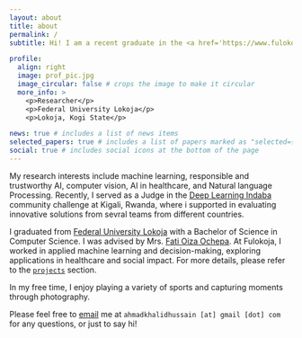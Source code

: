 ```yaml
---
layout: about
title: about
permalink: /
subtitle: Hi! I am a recent graduate in the <a href='https://www.fulokoja.edu.ng/department.php?i=3&n=computer-science&f=computer-science'>Computer Science</a> at <a href='https://www.fulokoja.edu.ng/'>Federal University Lokoja.

profile:
  align: right
  image: prof_pic.jpg
  image_circular: false # crops the image to make it circular
  more_info: >
    <p>Researcher</p>
    <p>Federal University Lokoja</p>
    <p>Lokoja, Kogi State</p>

news: true # includes a list of news items
selected_papers: true # includes a list of papers marked as "selected={true}"
social: true # includes social icons at the bottom of the page
---
```


My research interests include machine learning, responsible and trustworthy AI, computer vision, AI in healthcare, and Natural language Processing. Recently, I served as a Judge in the [Deep Learning Indaba](https://deeplearningindaba.com/2025/) community challenge at Kigali, Rwanda, where i supported in evaluating innovative solutions from sevral teams from different countries.

I graduated from [Federal University Lokoja](https://www.fulokoja.edu.ng/) with a Bachelor of Science in Computer Science. I was advised by Mrs. [Fati Oiza Ochepa](https://fulokoja.edu.ng/staff.php?i=870&sn=fati-ochepa). At Fulokoja, I worked in applied machine learning and decision-making, exploring applications in healthcare and social impact. For more details, please refer to the [`projects`](https://ahmadkhalidh.github.io/ahmadkhalid/projects/) section.

In my free time, I enjoy playing a variety of sports and capturing moments through photography.

Please feel free to [email](mailto:ahmadkhalidhussain@gmail.com) me at `ahmadkhalidhussain [at] gmail [dot] com` for any questions, or just to say hi!